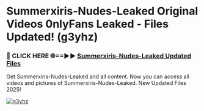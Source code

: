 # Summerxiris-Nudes-Leaked Original Videos 0nlyFans Leaked - Files Updated! (g3yhz)

<h3>🔴 CLICK HERE 🌐==►► <a href="https://tinyurl.com/5h6xmrr3" rel="nofollow">Summerxiris-Nudes-Leaked Updated Files</a></h3>

Get Summerxiris-Nudes-Leaked and all content. Now you can access all videos and pictures of Summerxiris-Nudes-Leaked. New Updated Files 2025!

[![g3yhz](https://i.imgur.com/KVD873Z.gif)](https://tinyurl.com/5h6xmrr3)
